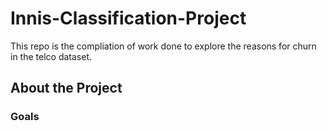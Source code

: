 # Innis-Classification-Project

This repo is the compliation of work done to explore the reasons for churn in the telco dataset. 

## About the Project

### Goals

